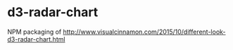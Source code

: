 # d3-radar-chart
NPM packaging of http://www.visualcinnamon.com/2015/10/different-look-d3-radar-chart.html
